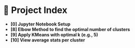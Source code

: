 # 📘 Project Index

- **[0] Jupyter Notebook Setup**
- **[8] Elbow Method to find the optimal number of clusters**
- **[9] Apply KMeans with optimal k (e.g., 5)**
- **[10] View average stats per cluster**
